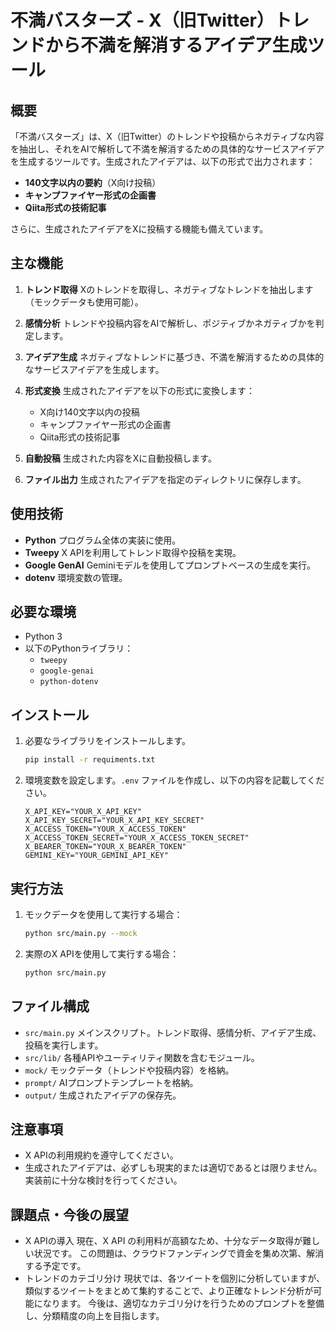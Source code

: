 # 不満バスターズ - X（旧Twitter）トレンドから不満を解消するアイデア生成ツール

## 概要

「不満バスターズ」は、X（旧Twitter）のトレンドや投稿からネガティブな内容を抽出し、それをAIで解析して不満を解消するための具体的なサービスアイデアを生成するツールです。生成されたアイデアは、以下の形式で出力されます：

- **140文字以内の要約**（X向け投稿）
- **キャンプファイヤー形式の企画書**
- **Qiita形式の技術記事**

さらに、生成されたアイデアをXに投稿する機能も備えています。

## 主な機能

1. **トレンド取得**
   Xのトレンドを取得し、ネガティブなトレンドを抽出します（モックデータも使用可能）。

2. **感情分析**
   トレンドや投稿内容をAIで解析し、ポジティブかネガティブかを判定します。

3. **アイデア生成**
   ネガティブなトレンドに基づき、不満を解消するための具体的なサービスアイデアを生成します。

4. **形式変換**
   生成されたアイデアを以下の形式に変換します：
   - X向け140文字以内の投稿
   - キャンプファイヤー形式の企画書
   - Qiita形式の技術記事

5. **自動投稿**
   生成された内容をXに自動投稿します。

6. **ファイル出力**
   生成されたアイデアを指定のディレクトリに保存します。

## 使用技術

- **Python**
  プログラム全体の実装に使用。
- **Tweepy**
  X APIを利用してトレンド取得や投稿を実現。
- **Google GenAI**
  Geminiモデルを使用してプロンプトベースの生成を実行。
- **dotenv**
  環境変数の管理。

## 必要な環境

- Python 3
- 以下のPythonライブラリ：
  - `tweepy`
  - `google-genai`
  - `python-dotenv`

## インストール

1. 必要なライブラリをインストールします。

    ```bash
    pip install -r requiments.txt
    ```

2. 環境変数を設定します。`.env` ファイルを作成し、以下の内容を記載してください。

    ```env
    X_API_KEY="YOUR_X_API_KEY"
    X_API_KEY_SECRET="YOUR_X_API_KEY_SECRET"
    X_ACCESS_TOKEN="YOUR_X_ACCESS_TOKEN"
    X_ACCESS_TOKEN_SECRET="YOUR_X_ACCESS_TOKEN_SECRET"
    X_BEARER_TOKEN="YOUR_X_BEARER_TOKEN"
    GEMINI_KEY="YOUR_GEMINI_API_KEY"
    ```

## 実行方法

1. モックデータを使用して実行する場合：

    ```bash
    python src/main.py --mock
    ```

2. 実際のX APIを使用して実行する場合：

    ```bash
    python src/main.py
    ```

## ファイル構成

- `src/main.py`
  メインスクリプト。トレンド取得、感情分析、アイデア生成、投稿を実行します。
- `src/lib/`
  各種APIやユーティリティ関数を含むモジュール。
- `mock/`
  モックデータ（トレンドや投稿内容）を格納。
- `prompt/`
  AIプロンプトテンプレートを格納。
- `output/`
  生成されたアイデアの保存先。

## 注意事項

- X APIの利用規約を遵守してください。
- 生成されたアイデアは、必ずしも現実的または適切であるとは限りません。実装前に十分な検討を行ってください。

## 課題点・今後の展望
- X APIの導入
現在、X API の利用料が高額なため、十分なデータ取得が難しい状況です。
この問題は、クラウドファンディングで資金を集め次第、解消する予定です。
- トレンドのカテゴリ分け
現状では、各ツイートを個別に分析していますが、類似するツイートをまとめて集約することで、より正確なトレンド分析が可能になります。
今後は、適切なカテゴリ分けを行うためのプロンプトを整備し、分類精度の向上を目指します。
